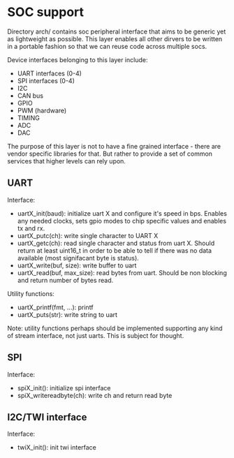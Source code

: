 SOC support
==========

Directory arch/ contains soc peripheral interface that aims to be generic yet as lightweight as possible. This layer enables all other dirvers to be written in a portable fashion so that we can reuse code across multiple socs. 

Device interfaces belonging to this layer include: 

- UART interfaces (0-4)
- SPI interfaces (0-4)
- I2C 
- CAN bus
- GPIO
- PWM (hardware)
- TIMING
- ADC
- DAC

The purpose of this layer is not to have a fine grained interface - there are vendor specific libraries for that. But rather to provide a set of common services that higher levels can rely upon. 

UART
-----

Interface: 
- uartX_init(baud): initialize uart X and configure it's speed in bps. Enables any needed clocks, sets gpio modes to chip specific values and enables tx and rx. 
- uartX_putc(ch): write single character to UART X
- uartX_getc(ch): read single character and status from uart X. Should return at least uint16_t in order to be able to tell if there was no data available (most signifacant byte is status). 
- uartX_write(buf, size): write buffer to uart
- uartX_read(buf, max_size): read bytes from uart. Should be non blocking and return number of bytes read. 

Utility functions: 
- uartX_printf(fmt, ...): printf
- uartX_puts(str): write string to uart

Note: utility functions perhaps should be implemented supporting any kind of stream interface, not just uarts. This is subject for thought. 

SPI 
---

Interface: 
- spiX_init(): initialize spi interface 
- spiX_writereadbyte(ch): write ch and return read byte

I2C/TWI interface
------------------

Interface: 
- twiX_init(): init twi interface 

